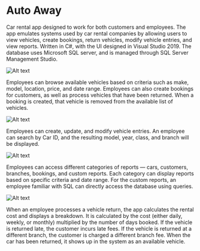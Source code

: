 # Auto Away
Car rental app designed to work for both customers and employees. The app emulates systems used by car rental companies by allowing users to view vehicles, create bookings, return vehicles, modify vehicle entries, and view reports. Written in C#, with the UI designed in Visual Studio 2019. The database uses Microsoft SQL server, and is managed through SQL Server Management Studio.

![Alt text](https://lh5.googleusercontent.com/wGFfElyjUAhuGkUPXivHFI_8XdwaczaUQx7BM-tewOlD--Ya2u2wuCPiUmLhYUTHR3BGRNXQ6oDDvw29eGnQ5CoCZvWK7Ilhwc8MF2rp5DganfGeAgJiXDqlhMld9A)

Employees can browse available vehicles based on criteria such as make, model, location, price, and date range. Employees can also create bookings for customers, as well as process vehicles that have been returned. When a booking is created, that vehicle is removed from the available list of vehicles.

![Alt text](https://lh4.googleusercontent.com/NIjr-BoDKABYVWAZmmPMuh8uUh9YtC-ndQ3P7PTnQaBee-VzXqcnkeLK8D0Dn2gz9f5DLWYp_qZ7DMeTM1YnOBCsFg4_k7_6hkA1wpEYODRT6Y087t63NUNTSCEORw)

Employees can create, update, and modify vehicle entries. An employee can search by Car ID, and the resulting model, year, class, and branch will be displayed.

![Alt text](https://lh6.googleusercontent.com/DKSOHHXEdzgcHGVSHetfiXNKz4bR9g8yXWIgEM3boUy6YtGvqghm3dwqft-5eoBZ27MMG4DRDuSnH1wCs7Rjx6oihr8D21Vc-Rvb3prNR6gBXQrfjxuxRHJYc3CyKQ)

Employees can access different categories of reports — cars, customers, branches, bookings, and custom reports. Each category can display reports based on specific criteria and date range. For the custom reports, an employee familiar with SQL can directly access the database using queries.

![Alt text](https://lh6.googleusercontent.com/LATRwIydHLYxTi8j5UGKdtO59Ydn0N4DJdhhgLGnfECe9kHQ9wH47FEBjwiqRnuoTDR3GGQ8UHnrpqURMopBDKtSGng_mVOWaEVTzIvnDfJqOmT434JLr9Di8nndJw)

When an employee processes a vehicle return, the app calculates the rental cost and displays a breakdown. It is calculated by the cost (either daily, weekly, or monthly) multiplied by the number of days booked. If the vehicle is returned late, the customer incurs late fees. If the vehicle is returned at a different branch, the customer is charged a different branch fee. When the car has been returned, it shows up in the system as an available vehicle.
